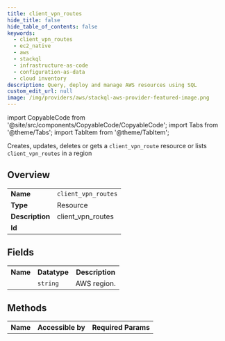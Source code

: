 ```yaml
---
title: client_vpn_routes
hide_title: false
hide_table_of_contents: false
keywords:
  - client_vpn_routes
  - ec2_native
  - aws
  - stackql
  - infrastructure-as-code
  - configuration-as-data
  - cloud inventory
description: Query, deploy and manage AWS resources using SQL
custom_edit_url: null
image: /img/providers/aws/stackql-aws-provider-featured-image.png
---
```


import CopyableCode from '@site/src/components/CopyableCode/CopyableCode';
import Tabs from '@theme/Tabs';
import TabItem from '@theme/TabItem';

Creates, updates, deletes or gets a <code>client_vpn_route</code> resource or lists <code>client_vpn_routes</code> in a region

## Overview
<table><tbody>
<tr><td><b>Name</b></td><td><code>client_vpn_routes</code></td></tr>
<tr><td><b>Type</b></td><td>Resource</td></tr>
<tr><td><b>Description</b></td><td>client_vpn_routes</td></tr>
<tr><td><b>Id</b></td><td><CopyableCode code="aws.ec2_native.client_vpn_routes" /></td></tr>
</tbody></table>

## Fields
<table><tbody><tr><th>Name</th><th>Datatype</th><th>Description</th></tr><tr><td><CopyableCode code="region" /></td><td><code>string</code></td><td>AWS region.</td></tr>
</tbody></table>

## Methods

<table><tbody>
  <tr>
    <th>Name</th>
    <th>Accessible by</th>
    <th>Required Params</th>
  </tr>
</tbody></table>






